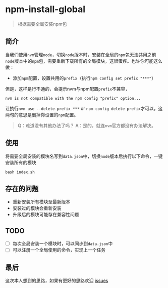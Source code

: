 # npm-install-global

> 根据需要全局安装npm包

## 简介

当我们使用`nvm`管理`node`，切换`node`版本时，安装在全局的`npm`包无法共用之前`node`版本中的`npm`包，需要重新下载所有的全局模块，这很蛋疼。也许你可能这么做：

- 添加`npm`配置，设置共用的`prefix`（执行`npm config set prefix "***"`）

但是，这样是行不通的，会提示nvm与npm配置`prefix`不兼容，

```
nvm is not compatible with the npm config "prefix" option...
```

让执行`nvm use --delete-prefix ***` or `npm config delete prefix`才可以，这两句的意思是删掉你设置的`npm`配置。

> Q：难道没有其他办法了吗？ 
> A：是的，就连`nvm`官方都没有办法解决。

## 使用

将需要全局安装的模块名写到`data.json`中，切换`node`版本后执行以下命令，一键安装所有的模块

```
bash index.sh
```

## 存在的问题

- 重新安装所有模块至最新版本
- 安装过的模块会重新安装
- 升级后的模块可能存在兼容性问题

## TODO

- [ ] 每次全局安装一个模块时，可以同步到`data.json`中  
- [ ] 可以注册一个全局使用的命令，实现上一个任务

## 最后

这次本人想到的思路，如果有更好的思路欢迎 [issues](https://github.com/flitrue/npm-install-global/issues)